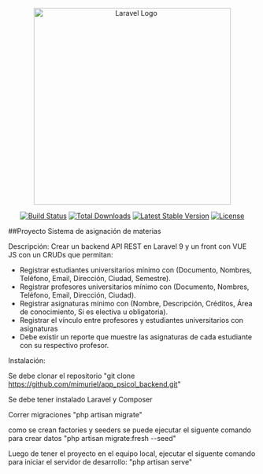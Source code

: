 <p align="center"><a href="https://laravel.com" target="_blank"><img src="https://raw.githubusercontent.com/laravel/art/master/logo-lockup/5%20SVG/2%20CMYK/1%20Full%20Color/laravel-logolockup-cmyk-red.svg" width="400" alt="Laravel Logo"></a></p>

<p align="center">
<a href="https://github.com/laravel/framework/actions"><img src="https://github.com/laravel/framework/workflows/tests/badge.svg" alt="Build Status"></a>
<a href="https://packagist.org/packages/laravel/framework"><img src="https://img.shields.io/packagist/dt/laravel/framework" alt="Total Downloads"></a>
<a href="https://packagist.org/packages/laravel/framework"><img src="https://img.shields.io/packagist/v/laravel/framework" alt="Latest Stable Version"></a>
<a href="https://packagist.org/packages/laravel/framework"><img src="https://img.shields.io/packagist/l/laravel/framework" alt="License"></a>
</p>

##Proyecto Sistema de asignación de materias

Descripción: 
Crear un backend API REST en Laravel 9 y un front con VUE JS con un CRUDs que permitan:
- Registrar estudiantes universitarios mínimo con (Documento, Nombres, Teléfono, Email, Dirección, Ciudad, Semestre).
- Registrar profesores universitarios mínimo con (Documento, Nombres, Teléfono, Email, Dirección, Ciudad).
- Registrar asignaturas mínimo con (Nombre, Descripción, Créditos, Área de conocimiento, Si es electiva u obligatoria).
- Registrar el vínculo entre profesores y estudiantes universitarios con asignaturas
- Debe existir un reporte que muestre las asignaturas de cada estudiante con su respectivo profesor.

Instalación:

Se debe clonar el repositorio
"git clone https://github.com/mimuriel/app_psicol_backend.git"

Se debe tener instalado Laravel y Composer

Correr migraciones 
"php artisan migrate"

como se crean factories y seeders se puede ejecutar el siguente comando para crear datos
"php artisan migrate:fresh --seed"

Luego de tener el proyecto en el equipo local, ejecutar el siguente comando para iniciar el servidor de desarrollo:
"php artisan serve"




  
